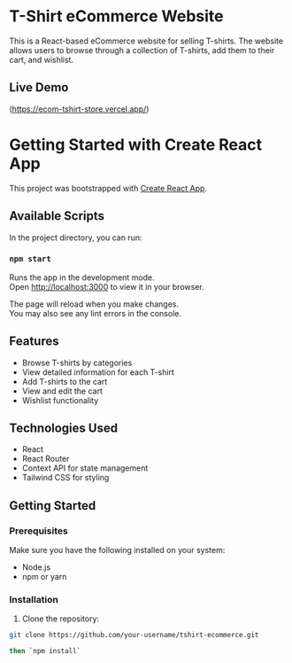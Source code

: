 # T-Shirt eCommerce Website

This is a React-based eCommerce website for selling T-shirts. The website allows users to browse through a collection of T-shirts, add them to their cart, and wishlist.

## Live Demo
(https://ecom-tshirt-store.vercel.app/)

# Getting Started with Create React App

This project was bootstrapped with [Create React App](https://github.com/facebook/create-react-app).

## Available Scripts

In the project directory, you can run:

### `npm start`

Runs the app in the development mode.\
Open [http://localhost:3000](http://localhost:3000) to view it in your browser.

The page will reload when you make changes.\
You may also see any lint errors in the console.


## Features

- Browse T-shirts by categories
- View detailed information for each T-shirt
- Add T-shirts to the cart
- View and edit the cart
- Wishlist functionality

## Technologies Used

- React
- React Router
- Context API for state management
- Tailwind CSS for styling

## Getting Started

### Prerequisites

Make sure you have the following installed on your system:

- Node.js
- npm or yarn

### Installation

1. Clone the repository:

```bash
git clone https://github.com/your-username/tshirt-ecommerce.git

then `npm install`
